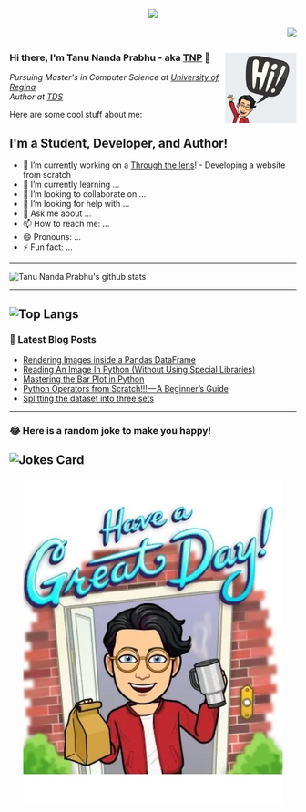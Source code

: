 
<p align="center">

<img src = "https://github.com/Tanu-N-Prabhu/Tanu-N-Prabhu/blob/master/7QNKs62U.gif">

</p>



<p align="right"><img src=https://komarev.com/ghpvc/?username=Tanu-N-Prabhu /> </p>

### Hi there, I'm Tanu Nanda Prabhu - aka [TNP][website] 👋  <img align="right" src="Img/Snapchat.jpg" width="125" height="125">
<p><em>Pursuing Master's in Computer Science at <a href="https://www.uregina.ca/">University of Regina</a></br>Author at <a href="https://medium.com/">TDS </a>
</em></p>


Here are some cool stuff about me:
## I'm a Student, Developer, and Author!    


- 🔭 I’m currently working on a [Through the lens][project]! -  Developing a website from scratch  
- 🌱 I’m currently learning ...
- 👯 I’m looking to collaborate on ...
- 🤔 I’m looking for help with ...
- 💬 Ask me about ...
- 📫 How to reach me: ...
- 😄 Pronouns: ...
- ⚡ Fun fact: ...

---
![Tanu Nanda Prabhu's github stats](https://github-readme-stats.vercel.app/api?username=Tanu-N-Prabhu&show_icons=true)

---

![Top Langs](https://github-readme-stats.vercel.app/api/top-langs/?username=Tanu-N-Prabhu)
---
### 📕 Latest Blog Posts
<!-- BLOG-POST-LIST:START -->
- [Rendering Images inside a Pandas DataFrame](https://towardsdatascience.com/rendering-images-inside-a-pandas-dataframe-3631a4883f60?source=rss-7edbfdf1201d------2)
- [Reading An Image In Python (Without Using Special Libraries)](https://towardsdatascience.com/reading-an-image-in-python-without-using-special-libraries-534b57de7dd4?source=rss-7edbfdf1201d------2)
- [Mastering the Bar Plot in Python](https://towardsdatascience.com/mastering-the-bar-plot-in-python-4c987b459053?source=rss-7edbfdf1201d------2)
- [Python Operators from Scratch!!! — A Beginner’s Guide](https://towardsdatascience.com/python-operators-from-scratch-a-beginners-guide-8471306f4278?source=rss-7edbfdf1201d------2)
- [Splitting the dataset into three sets](https://medium.com/analytics-vidhya/splitting-the-dataset-into-three-sets-78f419f0d608?source=rss-7edbfdf1201d------2)
<!-- BLOG-POST-LIST:END -->
---





### 😂 Here is a random joke to make you happy!
![Jokes Card](https://readme-jokes.vercel.app/api)
---

<p align="center">

<img src = "Img/snap.jpg">

</p>

[website]: https://tanu-n-prabhu.github.io/myWebsite.io/
[project]: https://tanu-n-prabhu.github.io/snapshot_wascana/index.html
